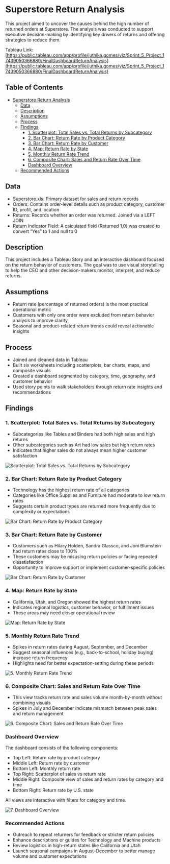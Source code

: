 # Superstore Return Analysis

This project aimed to uncover the causes behind the high number of returned orders at Superstore. The analysis was conducted to support executive decision-making by identifying key drivers of returns and offering strategies to reduce them.

Tableau Link:[https://public.tableau.com/app/profile/juthika.gomes/viz/Sprint_5_Project_17439050366880/FinalDashboardReturnAnalysis](https://public.tableau.com/app/profile/juthika.gomes/viz/Sprint_5_Project_17439050366880/FinalDashboardReturnAnalysis)

## Table of Contents

- [Superstore Return Analysis](#superstore-return-analysis)
  - [Data](#data)
  - [Description](#description)
  - [Assumptions](#assumptions)
  - [Process](#process)
  - [Findings](#findings)
    - [1. Scatterplot: Total Sales vs. Total Returns by Subcategory](#1-scatterplot-total-sales-vs-total-returns-by-subcategory)
    - [2. Bar Chart: Return Rate by Product Category](#2-bar-chart-return-rate-by-product-category)
    - [3. Bar Chart: Return Rate by Customer](#3-bar-chart-return-rate-by-customer)
    - [4. Map: Return Rate by State](#4-map-return-rate-by-state)
    - [5. Monthly Return Rate Trend](#5-monthly-return-rate-trend)
    - [6. Composite Chart: Sales and Return Rate Over Time](#6-composite-chart-sales-and-return-rate-over-time)
    - [Dashboard Overview](#dashboard-overview)
  - [Recommended Actions](#recommended-actions)

## Data

* Superstore.xls: Primary dataset for sales and return records
* Orders: Contains order-level details such as product category, customer ID, profit, and location
* Returns: Records whether an order was returned. Joined via a LEFT JOIN
* Return Indicator Field: A calculated field (Returned 1,0) was created to convert “Yes” to 1 and null to 0

## Description

This project includes a Tableau Story and an interactive dashboard focused on the return behavior of customers. The goal was to use visual storytelling to help the CEO and other decision-makers monitor, interpret, and reduce returns.

## Assumptions

* Return rate (percentage of returned orders) is the most practical operational metric
* Customers with only one order were excluded from return behavior analysis to improve clarity
* Seasonal and product-related return trends could reveal actionable insights

## Process

* Joined and cleaned data in Tableau
* Built six worksheets including scatterplots, bar charts, maps, and composite visuals
* Created a dashboard segmented by category, time, geography, and customer behavior
* Used story points to walk stakeholders through return rate insights and recommendations  

## Findings

### 1. Scatterplot: Total Sales vs. Total Returns by Subcategory

* Subcategories like Tables and Binders had both high sales and high returns
* Other subcategories such as Art had low sales but high return rates
* Indicates that higher sales do not always mean higher customer satisfaction

![Scatterplot: Total Sales vs. Total Returns by Subcategory](1_Total_Sales_vs_Total_Return.png)

### 2. Bar Chart: Return Rate by Product Category

* Technology has the highest return rate of all categories
* Categories like Office Supplies and Furniture had moderate to low return rates
* Suggests certain product types are returned more frequently due to complexity or expectations

![Bar Chart: Return Rate by Product Category](2_Bar_Chart_Return_Rate_by_Product_Category.png.png)  

### 3. Bar Chart: Return Rate by Customer

* Customers such as Hilary Holden, Sandra Glassco, and Joni Blumstein had return rates close to 100%
* These customers may be misusing return policies or facing repeated dissatisfaction
* Opportunity to improve support or implement customer-specific policies

![Bar Chart: Return Rate by Customer ](3_Bar_Chart_Return_Rate_by_Customer.png)  

### 4. Map: Return Rate by State

* California, Utah, and Oregon showed the highest return rates
* Indicates regional logistics, customer behavior, or fulfillment issues
* These areas may need closer operational review

![Map: Return Rate by State](4_Map_Return_Rate_by_State.png)  

### 5. Monthly Return Rate Trend

* Spikes in return rates during August, September, and December  
* Suggest seasonal influences (e.g., back-to-school, holiday buying) increase return frequency  
* Highlights need for better expectation-setting during these periods

![5. Monthly Return Rate Trend](5_Monthly_Return_Rate_Trend.png)

### 6. Composite Chart: Sales and Return Rate Over Time

* This view tracks return rate and sales volume month-by-month without combining visuals  
* Spikes in July and December indicate mismatch between peak sales and return management

![6. Composite Chart: Sales and Return Rate Over Time](6_Sales_and_Return_Rate_Over_Time.png)  

### Dashboard Overview

The dashboard consists of the following components:

* Top Left: Return rate by product category
* Middle Left: Return rate by customer
* Bottom Left: Monthly return rate
* Top Right: Scatterplot of sales vs return rate
* Middle Right: Composite view of sales and return rates by category and time
* Bottom Right: Return rate by U.S. state

All views are interactive with filters for category and time.
  
![7. Dashboard Overview](7_Dashboard_Overview.png)

### Recommended Actions

* Outreach to repeat returners for feedback or stricter return policies
* Enhance descriptions or guides for Technology and Machine products
* Review logistics in high-return states like California and Utah
* Launch seasonal campaigns in August–December to better manage volume and customer expectations
